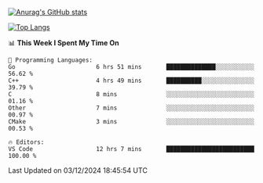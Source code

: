 [![Anurag's GitHub stats](https://github-readme-stats.vercel.app/api?username=wugouzi&count_private=true)](https://github.com/anuraghazra/github-readme-stats)

[![Top Langs](https://github-readme-stats.vercel.app/api/top-langs/?username=wugouzi&layout=compact&count_private=true&hide=html)](https://github.com/anuraghazra/github-readme-stats)

<!--START_SECTION:waka-->
📊 **This Week I Spent My Time On** 

```text
💬 Programming Languages: 
Go                       6 hrs 51 mins       ██████████████░░░░░░░░░░░   56.62 % 
C++                      4 hrs 49 mins       ██████████░░░░░░░░░░░░░░░   39.79 % 
C                        8 mins              ░░░░░░░░░░░░░░░░░░░░░░░░░   01.16 % 
Other                    7 mins              ░░░░░░░░░░░░░░░░░░░░░░░░░   00.97 % 
CMake                    3 mins              ░░░░░░░░░░░░░░░░░░░░░░░░░   00.53 % 

🔥 Editors: 
VS Code                  12 hrs 7 mins       █████████████████████████   100.00 % 
```


 Last Updated on 03/12/2024 18:45:54 UTC
<!--END_SECTION:waka-->

<!--
**wugouzi/wugouzi** is a ✨ _special_ ✨ repository because its `README.md` (this file) appears on your GitHub profile.

Here are some ideas to get you started:

- 🔭 I’m currently working on ...
- 🌱 I’m currently learning ...
- 👯 I’m looking to collaborate on ...
- 🤔 I’m looking for help with ...
- 💬 Ask me about ...
- 📫 How to reach me: ...
- 😄 Pronouns: ...
- ⚡ Fun fact: ...
-->
